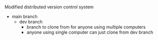 ###
Modified distributed version control system
- main branch
    - dev branch
        - branch to clone from for anyone using multiple computers
        - anyone using single computer can just clone from dev branch